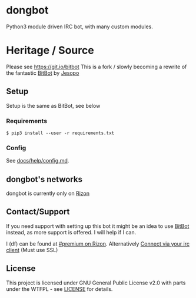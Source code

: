 # dongbot
Python3 module driven IRC bot, with many custom modules.

# Heritage / Source
Please see https://git.io/bitbot
This is a fork / slowly becoming a rewrite of the fantastic [BitBot](https://git.io/bitbot) by [Jesopo](https://github.com/jesopo)

## Setup
Setup is the same as BitBot, see below

### Requirements
`$ pip3 install --user -r requirements.txt`

### Config
See [docs/help/config.md](docs/help/config.md).

## dongbot's networks
dongbot is currently only on [Rizon](https://www.rizon.net/)

## Contact/Support
If you need support with setting up this bot it might be an idea to use [BitBot](https://git.io/bitbot) instead, as more support is offered. I will help if I can.

I (df) can be found at [#premium on Rizon](https://qchat.rizon.net/?channels=premium).
Alternatively [Connect via your irc client](irc://irc.rizon.net:+6697/#premium) (Must use SSL)

## License
This project is licensed under GNU General Public License v2.0 with parts under the WTFPL - see [LICENSE](LICENSE) for details.
